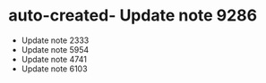 # auto-created- Update note 9286
- Update note 2333
- Update note 5954
- Update note 4741
- Update note 6103

